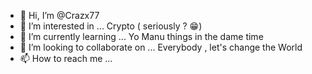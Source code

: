 - 👋 Hi, I’m @Crazx77
- 👀 I’m interested in ... Crypto ( seriously ? 😁)
- 🌱 I’m currently learning ... Yo Manu things in the dame time
- 💞️ I’m looking to collaborate on ... Everybody , let's change the World
- 📫 How to reach me ...

<!---
Crazx77/Crazx77 is a ✨ special ✨ repository because its `README.md` (this file) appears on your GitHub profile.
You can click the Preview link to take a look at your changes.
--->
